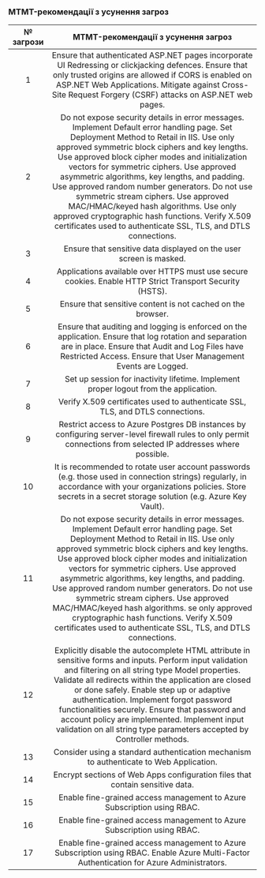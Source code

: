 ### MTMT-рекомендації з усунення загроз
| № загрози | MTMT-рекомендації з усунення загроз |
|:---------:|:-----------------------------------:|
| 1	| Ensure that authenticated ASP.NET pages incorporate UI Redressing or clickjacking defences. Ensure that only trusted origins are allowed if CORS is enabled on ASP.NET Web Applications. Mitigate against Cross-Site Request Forgery (CSRF) attacks on ASP.NET web pages. |
| 2	| Do not expose security details in error messages. Implement Default error handling page. Set Deployment Method to Retail in IIS. Use only approved symmetric block ciphers and key lengths. Use approved block cipher modes and initialization vectors for symmetric ciphers. Use approved asymmetric algorithms, key lengths, and padding. Use approved random number generators. Do not use symmetric stream ciphers. Use approved MAC/HMAC/keyed hash algorithms. Use only approved cryptographic hash functions. Verify X.509 certificates used to authenticate SSL, TLS, and DTLS connections. |
| 3	| Ensure that sensitive data displayed on the user screen is masked. |
| 4	| Applications available over HTTPS must use secure cookies. Enable HTTP Strict Transport Security (HSTS). |
| 5	| Ensure that sensitive content is not cached on the browser. |
| 6	| Ensure that auditing and logging is enforced on the application. Ensure that log rotation and separation are in place. Ensure that Audit and Log Files have Restricted Access. Ensure that User Management Events are Logged. |
| 7	| Set up session for inactivity lifetime. Implement proper logout from the application. |
| 8	| Verify X.509 certificates used to authenticate SSL, TLS, and DTLS connections. |
| 9	|Restrict access to Azure Postgres DB instances by configuring server-level firewall rules to only permit connections from selected IP addresses where possible. |
| 10	| It is recommended to rotate user account passwords (e.g. those used in connection strings) regularly, in accordance with your organizations policies. Store secrets in a secret storage solution (e.g. Azure Key Vault). |
| 11	| Do not expose security details in error messages. Implement Default error handling page. Set Deployment Method to Retail in IIS. Use only approved symmetric block ciphers and key lengths. Use approved block cipher modes and initialization vectors for symmetric ciphers. Use approved asymmetric algorithms, key lengths, and padding. Use approved random number generators. Do not use symmetric stream ciphers. Use approved MAC/HMAC/keyed hash algorithms. se only approved cryptographic hash functions. Verify X.509 certificates used to authenticate SSL, TLS, and DTLS connections. |
| 12	| Explicitly disable the autocomplete HTML attribute in sensitive forms and inputs. Perform input validation and filtering on all string type Model properties. Validate all redirects within the application are closed or done safely. Enable step up or adaptive authentication. Implement forgot password functionalities securely. Ensure that password and account policy are implemented. Implement input validation on all string type parameters accepted by Controller methods. |
| 13	| Consider using a standard authentication mechanism to authenticate to Web Application. |
| 14	| Encrypt sections of Web Apps configuration files that contain sensitive data. |
| 15	| Enable fine-grained access management to Azure Subscription using RBAC. |
| 16	| Enable fine-grained access management to Azure Subscription using RBAC. |
| 17	| Enable fine-grained access management to Azure Subscription using RBAC. Enable Azure Multi-Factor Authentication for Azure Administrators. |
